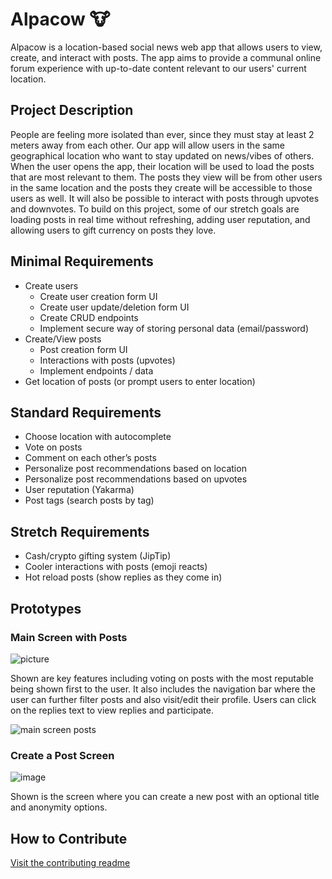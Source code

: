 # Alpacow 🐮

Alpacow is a location-based social news web app that allows users to view, create, and interact with posts. The app aims to provide a communal online forum experience with up-to-date content relevant to our users' current location.

## Project Description

People are feeling more isolated than ever, since they must stay at least 2 meters away from each other. Our app will allow users in the same geographical location who want to stay updated on news/vibes of others. When the user opens the app, their location will be used to load the posts that are most relevant to them. The posts they view will be from other users in the same location and the posts they create will be accessible to those users as well. It will also be possible to interact with posts through upvotes and downvotes. To build on this project, some of our stretch goals are loading posts in real time without refreshing, adding user reputation, and allowing users to gift currency on posts they love.

## Minimal Requirements

- Create users
  - Create user creation form UI
  - Create user update/deletion form UI
  - Create CRUD endpoints
  - Implement secure way of storing personal data (email/password)
- Create/View posts
  - Post creation form UI
  - Interactions with posts (upvotes)
  - Implement endpoints / data
- Get location of posts (or prompt users to enter location)

## Standard Requirements

- Choose location with autocomplete
- Vote on posts
- Comment on each other’s posts
- Personalize post recommendations based on location
- Personalize post recommendations based on upvotes
- User reputation (Yakarma)
- Post tags (search posts by tag)

## Stretch Requirements

- Cash/crypto gifting system (JipTip)
- Cooler interactions with posts (emoji reacts)
- Hot reload posts (show replies as they come in)

## Prototypes

### Main Screen with Posts

![picture](https://github.com/jpfranci/bumble-for-cats/raw/main/prototypes/view1.jpg)

Shown are key features including voting on posts with the most reputable being shown first to the user.
It also includes the navigation bar where the user can further filter posts and also visit/edit their profile.
Users can click on the replies text to view replies and participate.

![main screen posts](https://user-images.githubusercontent.com/43103720/122508610-1698a780-cfb7-11eb-8e9f-a4cfe1a91da0.jpg)

### Create a Post Screen

![image](https://user-images.githubusercontent.com/43103720/122508683-38922a00-cfb7-11eb-8995-ccaf1771df70.png)

Shown is the screen where you can create a new post with an optional title and anonymity options.

## How to Contribute

[Visit the contributing readme](CONTRIBUTING.md)
